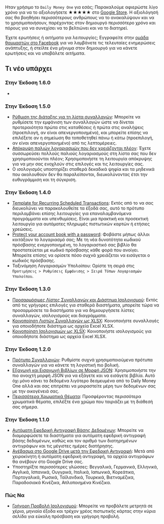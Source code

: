 Ηταν χρήσιμο το `Daily Money One` για εσάς; Παρακαλούμε αφιερώστε λίγο χρόνο για να το αξιολογήσετε ★★★★★ στο [Google Store](https://play.google.com/store/apps/details?id=com.colaorange.dailymoneyone). Η αξιολόγησή σας θα βοηθήσει περισσότερους ανθρώπους να το ανακαλύψουν και να το χρησιμοποιήσουν, παρέχοντας στον δημιουργό περισσότερο χρόνο και πόρους για να συνεχίσει να το βελτιώνει και να το διατηρεί.

Έχετε ερωτήσεις ή αιτήματα για λειτουργίες; Εγγραφείτε στην [ομάδα θαυμαστών στο Facebook](https://www.facebook.com/colaorange.daily.money) για να λαμβάνετε τις τελευταίες ενημερώσεις ανάπτυξης, ή στείλτε ένα μήνυμα στον δημιουργό για να κάνετε ερωτήσεις και να υποβάλετε αιτήματα.

## Τι νέο υπάρχει

### Στην Έκδοση 1.6.0
*

### Στην Έκδοση 1.5.0
* [Ρύθμιση της διάταξης για τη λίστα συναλλαγών](https://youtu.be/TzQj2pY6sWs): Μπορείτε να ρυθμίσετε την εμφάνιση των συναλλαγών ώστε να δίνεται προτεραιότητα πρώτα στις καταθέσεις ή πρώτα στις αναλήψεις (προεπιλογή, αν είναι απενεργοποιημένο), και μπορείτε επίσης να επιλέξετε αν η σημείωση θα τοποθετηθεί πάνω ή κάτω (προεπιλογή, αν είναι απενεργοποιημένο) από τις λεπτομέρειες.
* [Απόκρυψη παλιών λογαριασμών που δεν χρειάζονται πλέον](https://youtu.be/nKq7Mh_2nQA): Έχετε συσσωρεύσει πολλούς παλιούς λογαριασμούς στη λίστα σας που δεν χρησιμοποιούνται πλέον; Χρησιμοποιήστε τη λειτουργία απόκρυψης για να μην σας ενοχλούν στις επιλογές και τις λειτουργίες σας.
* Ο ισολογισμός υποστηρίζει σταθερά δεκαδικά ψηφία και τα μηδενικά που ακολουθούν δεν θα παραλείπονται, διευκολύνοντας έτσι την ευθυγράμμιση και τη σύγκριση.

### Στην Έκδοση 1.4.0
* [Template for Recurring Scheduled Transactions](https://youtu.be/TzQj2pY6sWs): Εκτός από το να σας διευκολύνει να παρακολουθείτε τα έξοδά σας, αυτό το πρότυπο περιλαμβάνει επίσης λειτουργίες για επαναλαμβανόμενα προγράμματα και υπενθυμίσεις. Είναι μια πρακτική και προσεκτική λειτουργία για αυτόματες πληρωμές πιστωτικών καρτών ή ετήσιες χρεώσεις.
* [Protect your account book with a password](https://youtu.be/peoYqNG_4pk): Φοβάστε μήπως άλλοι κοιτάξουν το λογαριασμό σας; Με τη νέα δυνατότητα κωδικού πρόσβασης ενεργοποιημένη, το λογαριαστικό σας βιβλίο θα προστατεύεται με κωδικό πρόσβασης κάθε φορά που ανοίγει. Μπορείτε επίσης να ορίσετε πόσο συχνά χρειάζεται να εισάγεται ο κωδικός πρόσβασης.
* Ταξινόμηση Λογαριασμών Υπολοίπου: Ορίστε τη σειρά στις `Προτιμήσεις > Ρυθμίσεις Εμφάνισης > Σειρά Τύπων Λογαριασμών Υπολοίπου`.

### Στην Έκδοση 1.3.0
* [Προσαρμόσιμες Λίστες Συναλλαγών και Διάστημα Ισολογισμού](https://youtu.be/O7EcLN82qIU): Εκτός από τις γρήγορες επιλογές για σταθερά διαστήματα, μπορείτε τώρα να προσαρμόσετε τα διαστήματα για να δημιουργήσετε λίστες συναλλαγών, ισολογισμούς και διαγράμματα.
* [Κοινοποίηση Λιστών Συναλλαγών ως XLSX](https://youtu.be/Bf7j39fsCSc): Κοινοποιήστε συναλλαγές για οποιοδήποτε διάστημα ως αρχεία Excel XLSX.
* [Κοινοποίηση Ισολογισμών ως XLSX](https://youtu.be/kpxJxNsButA): Κοινοποιήστε ισολογισμούς για οποιοδήποτε διάστημα ως αρχεία Excel XLSX.

### Στην Έκδοση 1.2.0
* [Πρότυπο Συναλλαγών](https://youtu.be/CtfJ5BecZfY): Ρυθμίστε συχνά χρησιμοποιούμενα πρότυπα συναλλαγών για να κάνετε τη λογιστική πιο βολική.
* [Εξαγωγή και Εισαγωγή Βιβλίων σε Μορφή JSON](https://youtu.be/bHGEH7zcj78): Χρησιμοποιήστε την πιο ανοιχτή μορφή JSON για να εξάγετε και να εισάγετε βιβλία. Αυτό όχι μόνο κάνει τα δεδομένα λιγότερο δεσμευμένα από το Daily Money One αλλά και σας επιτρέπει να μοιραστείτε μέρη των δεδομένων σας με την οικογένειά σας.
* [Περισσότερα Χρωματικά Θέματα](https://youtu.be/3Yw7m2AOvfc): Προσφέροντας περισσότερα χρωματικά θέματα, επιλέξτε ένα χρώμα που ταιριάζει με τη διάθεσή σας σήμερα.

### Στην Έκδοση 1.1.0
* [Αυτόματη Εφεδρική Αντιγραφή Βάσης Δεδομένων](https://youtube.com/shorts/dWePWDncx0k): Μπορείτε να διαμορφώσετε τα διαστήματα για αυτόματη εφεδρική αντιγραφή βάσης δεδομένων, καθώς και τον αριθμό των διατηρημένων αντιγράφων και τις μέγιστες ημέρες διατήρησης.
* [Ανέβασμα στο Google Drive μετά την Εφεδρική Αντιγραφή](https://youtu.be/hOJdtKElLuw): Μετά από χειροκίνητη ή αυτόματη εφεδρική αντιγραφή, τα αρχεία αντιγράφων θα ανέβουν στο Google Drive σας.
* Υποστηρίξτε περισσότερες γλώσσες: Βεγγαλικά, Γερμανικά, Ελληνικά, Αγγλικά, Ισπανικά, Ουγγρικά, Ιταλικά, Ιαπωνικά, Κορεάτικα, Πορτογαλικά, Ρωσικά, Ταϊλανδικά, Τουρκικά, Βιετναμέζικα, Παραδοσιακά Κινέζικα, Απλοποιημένα Κινέζικα.

### Πώς Να
 * [Γρήγορη Προβολή Ισολογισμού](https://youtu.be/66tJxSrI_vQ): Μπορείτε να προβάλετε μετρητά σε χέρια, μηνιαία έξοδα και τρέχον χρέος πιστωτικής κάρτας στην κύρια σελίδα για εύκολη πρόσβαση και γρήγορη προβολή.
 